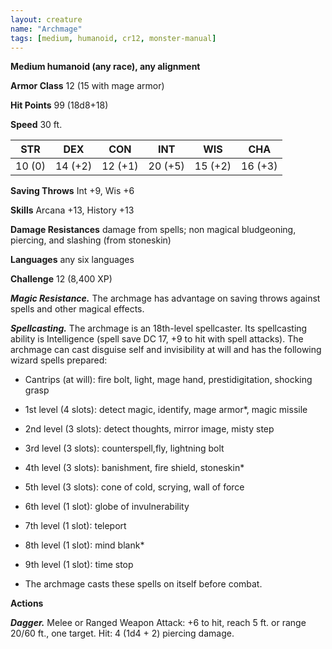 ```yaml
---
layout: creature
name: "Archmage"
tags: [medium, humanoid, cr12, monster-manual]
---
```


**Medium humanoid (any race), any alignment**

**Armor Class** 12 (15 with mage armor)

**Hit Points** 99 (18d8+18)

**Speed** 30 ft.

|   STR   |   DEX   |   CON   |   INT   |   WIS   |   CHA   |
|:-----:|:-----:|:-----:|:-----:|:-----:|:-----:|
| 10 (0) | 14 (+2) | 12 (+1) | 20 (+5) | 15 (+2) | 16 (+3) |

**Saving Throws** Int +9, Wis +6

**Skills** Arcana +13, History +13

**Damage Resistances** damage from spells; non magical bludgeoning, piercing, and slashing (from stoneskin)

**Languages** any six languages

**Challenge** 12 (8,400 XP)

***Magic Resistance.*** The archmage has advantage on saving throws against spells and other magical effects.

***Spellcasting.*** The archmage is an 18th-level spellcaster. Its spellcasting ability is Intelligence (spell save DC 17, +9 to hit with spell attacks). The archmage can cast disguise self and invisibility at will and has the following wizard spells prepared:

* Cantrips (at will): fire bolt, light, mage hand, prestidigitation, shocking grasp

* 1st level (4 slots): detect magic, identify, mage armor*, magic missile

* 2nd level (3 slots): detect thoughts, mirror image, misty step

* 3rd level (3 slots): counterspell,fly, lightning bolt

* 4th level (3 slots): banishment, fire shield, stoneskin*

* 5th level (3 slots): cone of cold, scrying, wall of force

* 6th level (1 slot): globe of invulnerability

* 7th level (1 slot): teleport

* 8th level (1 slot): mind blank*

* 9th level (1 slot): time stop

* The archmage casts these spells on itself before combat.

**Actions**

***Dagger.*** Melee or Ranged Weapon Attack: +6 to hit, reach 5 ft. or range 20/60 ft., one target. Hit: 4 (1d4 + 2) piercing damage.

